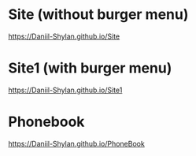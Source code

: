# Site (without burger menu)
https://Daniil-Shylan.github.io/Site

# Site1 (with burger menu)
https://Daniil-Shylan.github.io/Site1

# Phonebook
https://Daniil-Shylan.github.io/PhoneBook
